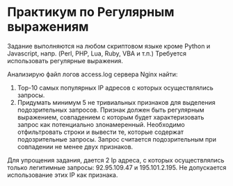 # Практикум по Регулярным выражениям
Задание выполняются на любом скриптовом языке кроме Python и Javascript, напр. (Perl, PHP, Lua, Ruby, VBA и т.п.)
Требуется использовать регулярные выражения.

Анализирую файл логов access.log сервера Nginx найти:

1. Top-10 самых популярных IP адресов с которых осуществлялись запросы.
2. Придумать минимум 5 не тривиальных признаков для выделения подозрительных запросов. Признак должен быть регулярным выражением, совпадением с которым будет характеризовать запрос как потенциально злонамеренный.
Необходимо отфильтровать строки и вывести те, которые содержат подозрительные запросы. Запрос считается подозрительным при совпадении не менее двух признаков.

Для упрощения задания, дается 2 Ip адреса, с которых осуществлялись только легитимные запросы: 92.95.109.47 и 195.101.2.195. Не допускается использование этих IP как признака.
